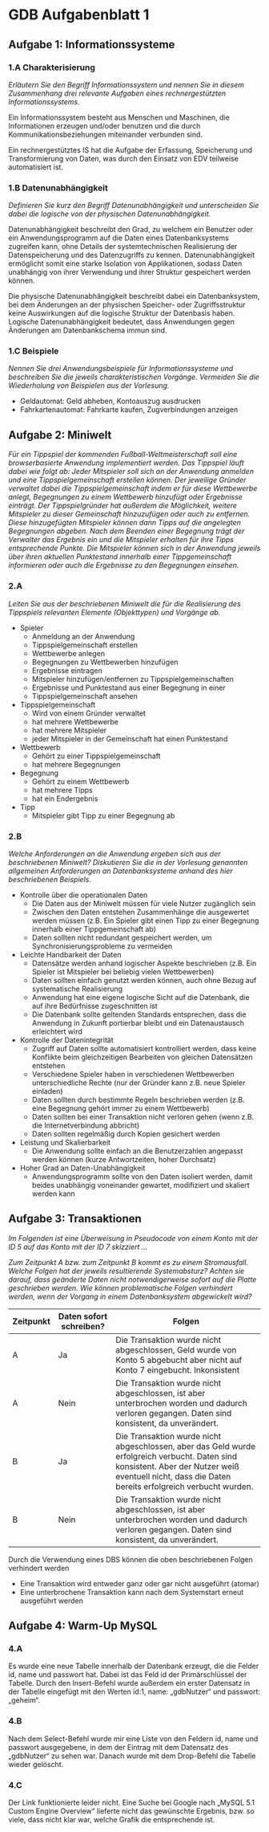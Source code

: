 # GDB Aufgabenblatt 1

## Aufgabe 1: Informationssysteme

### 1.A Charakterisierung

_Erläutern Sie den Begriff Informationssystem und nennen Sie in diesem Zusammenhang drei relevante Aufgaben eines rechnergestützten Informationssystems._

Ein Informationssystem besteht aus Menschen und Maschinen, die Informationen erzeugen und/oder benutzen und die durch Kommunikationsbeziehungen miteinander verbunden sind.

Ein rechnergestütztes IS hat die Aufgabe der Erfassung, Speicherung und Transformierung von Daten, was durch den Einsatz von EDV teilweise automatisiert ist.

### 1.B Datenunabhängigkeit

_Definieren Sie kurz den Begriff Datenunabhängigkeit und unterscheiden Sie dabei die logische von der physischen Datenunabhängigkeit._

Datenunabhängigkeit beschreibt den Grad, zu welchem ein Benutzer oder ein Anwendungsprogramm auf die Daten eines Datenbanksystems zugreifen kann, ohne Details der systemtechnischen Realisierung der Datenspeicherung und des Datenzugriffs zu kennen. Datenunabhängigkeit ermöglicht somit eine starke Isolation von Applikationen, sodass Daten unabhängig von ihrer Verwendung und ihrer Struktur gespeichert werden können.

Die physische Datenunabhängigkeit beschreibt dabei ein Datenbanksystem, bei dem Änderungen an der physischen Speicher- oder Zugriffsstruktur keine Auswirkungen auf die logische Struktur der Datenbasis haben. Logische Datenunabhängigkeit bedeutet, dass Anwendungen gegen Änderungen am Datenbankschema immun sind.

### 1.C Beispiele

_Nennen Sie drei Anwendungsbeispiele für Informationssysteme und beschreiben Sie die jeweils charakteristischen Vorgänge. Vermeiden Sie die Wiederholung von Beispielen aus der Vorlesung._

- Geldautomat: Geld abheben, Kontoauszug ausdrucken
- Fahrkartenautomat: Fahrkarte kaufen, Zugverbindungen anzeigen

## Aufgabe 2: Miniwelt

_Für ein Tippspiel der kommenden Fußball-Weltmeisterschaft soll eine browserbasierte Anwendung implementiert werden. Das Tippspiel läuft dabei wie folgt ab: Jeder Mitspieler soll sich an der Anwendung anmelden und eine Tippspielgemeinschaft erstellen können. Der jeweilige Gründer verwaltet dabei die Tippspielgemeinschaft indem er für diese Wettbewerbe anlegt, Begegnungen zu einem Wettbewerb hinzufügt oder Ergebnisse einträgt. Der Tippspielgründer hat außerdem die Möglichkeit, weitere Mitspieler zu dieser Gemeinschaft hinzuzufügen oder auch zu entfernen. Diese hinzugefügten Mitspieler können dann Tipps auf die angelegten Begegnungen abgeben. Nach dem Beenden einer Begegnung trägt der Verwalter das Ergebnis ein und die Mitspieler erhalten für ihre Tipps entsprechende Punkte. Die Mitspieler können sich in der Anwendung jeweils über ihren aktuellen Punktestand innerhalb einer Tippgemeinschaft informieren oder auch die Ergebnisse zu den Begegnungen einsehen._

### 2.A

_Leiten Sie aus der beschriebenen Miniwelt die für die Realisierung des Tippspiels relevanten Elemente (Objekttypen) und Vorgänge ab._

- Spieler
    - Anmeldung an der Anwendung
    - Tippspielgemeinschaft erstellen
    - Wettbewerbe anlegen
    - Begegnungen zu Wettbewerben hinzufügen
    - Ergebnisse eintragen
    - Mitspieler hinzufügen/entfernen zu Tippspielgemeinschaften
    - Ergebnisse und Punktestand aus einer Begegnung in einer 
    - Tippspielgemeinschaft ansehen
- Tippspielgemeinschaft
    - Wird von einem Gründer verwaltet
    - hat mehrere Wettbewerbe
    - hat mehrere Mitspieler
    - jeder Mitspieler in der Gemeinschaft hat einen Punktestand
- Wettbewerb
    - Gehört zu einer Tippspielgemeinschaft
    - hat mehrere Begegnungen
- Begegnung
    - Gehört zu einem Wettbewerb
    - hat mehrere Tipps
    - hat ein Endergebnis
- Tipp
    - Mitspieler gibt Tipp zu einer Begegnung ab

### 2.B

_Welche Anforderungen an die Anwendung ergeben sich aus der beschriebenen Miniwelt? Diskutieren Sie die in der Vorlesung genannten allgemeinen Anforderungen an Datenbanksysteme anhand des hier beschriebenen Beispiels._

- Kontrolle über die operationalen Daten
    - Die Daten aus der Miniwelt müssen für viele Nutzer zugänglich sein
    - Zwischen den Daten entstehen Zusammenhänge die ausgewertet werden müssen (z.B. Ein Spieler gibt einen Tipp zu einer Begegnung innerhalb einer Tippgemeinschaft ab)
    - Daten sollten nicht redundant gespeichert werden, um Synchronisierungsprobleme zu vermeiden
- Leichte Handbarkeit der Daten
    - Datensätze werden anhand logischer Aspekte beschrieben (z.B. Ein Spieler ist Mitspieler bei beliebig vielen Wettbewerben)
    - Daten sollten einfach genutzt werden können, auch ohne Bezug auf systematische Realisierung
    - Anwendung hat eine eigene logische Sicht auf die Datenbank, die auf ihre Bedürfnisse zugeschnitten ist
    - Die Datenbank sollte geltenden Standards entsprechen, dass die Anwendung in Zukunft portierbar bleibt und ein Datenaustausch erleichtert wird
- Kontrolle der Datenintegrität
    - Zugriff auf Daten sollte automatisiert kontrolliert werden, dass keine Konflikte beim gleichzeitigen Bearbeiten von gleichen Datensätzen entstehen
    - Verschiedene Spieler haben in verschiedenen Wettbewerben unterschiedliche Rechte (nur der Gründer kann z.B. neue Spieler einladen)
    - Daten sollten durch bestimmte Regeln beschrieben werden (z.B. eine Begegnung gehört immer zu einem Wettbewerb)
    - Daten sollten bei einer Transaktion nicht verloren gehen (wenn z.B. die Internetverbindung abbricht)
    - Daten sollten regelmäßig durch Kopien gesichert werden
- Leistung und Skalierbarkeit
    - Die Anwendung sollte einfach an die Benutzerzahlen angepasst werden können (kurze Antwortzeiten, hoher Durchsatz)
- Hoher Grad an Daten-Unabhängigkeit
    - Anwendungsprogramm sollte von den Daten isoliert werden, damit beides unabhängig voneinander gewartet, modifiziert und skaliert werden kann

## Aufgabe 3: Transaktionen

_Im Folgenden ist eine Überweisung in Pseudocode von einem Konto mit der ID 5 auf das Konto mit der ID 7 skizziert ..._

_Zum Zeitpunkt A bzw. zum Zeitpunkt B kommt es zu einem Stromausfall. Welche Folgen hat der jeweils resultierende Systemabsturz? Achten sie darauf, dass geänderte Daten nicht notwendigerweise sofort auf die Platte geschrieben werden. Wie können problematische Folgen verhindert werden, wenn der Vorgang in einem Datenbanksystem abgewickelt wird?_

Zeitpunkt | Daten sofort schreiben? | Folgen
----------|-------------------------|------------------------------------------
A         | Ja                      | Die Transaktion wurde nicht abgeschlossen, Geld wurde von Konto 5 abgebucht aber nicht auf Konto 7 eingebucht. Inkonsistent
A         | Nein                    | Die Transaktion wurde nicht abgeschlossen, ist aber unterbrochen worden und dadurch verloren gegangen. Daten sind konsistent, da unverändert.
B         | Ja                      | Die Transaktion wurde nicht abgeschlossen, aber das Geld wurde erfolgreich verbucht. Daten sind konsistent. Aber der Nutzer weiß eventuell nicht, dass die Daten bereits erfolgreich verbucht wurden. 
B         | Nein                    | Die Transaktion wurde nicht abgeschlossen, ist aber unterbrochen worden und dadurch verloren gegangen. Daten sind konsistent, da unverändert.

Durch die Verwendung eines DBS können die oben beschriebenen Folgen verhindert werden

- Eine Transaktion wird entweder ganz oder gar nicht ausgeführt (atomar)
- Eine unterbrochene Transaktion kann nach dem Systemstart erneut ausgeführt werden

## Aufgabe 4: Warm-Up MySQL

### 4.A

Es wurde eine neue Tabelle innerhalb der Datenbank erzeugt, die die Felder id, name und passwort hat. Dabei ist das Feld id der Primärschlüssel der Tabelle.
Durch den Insert-Befehl wurde außerdem ein erster Datensatz in der Tabelle eingefügt mit den Werten id:1, name: „gdbNutzer“ und passwort: „geheim“.

### 4.B

Nach dem Select-Befehl wurde mir eine Liste von den Feldern id, name und passwort ausgegebene, in dem der Eintrag mit dem Datensatz des „gdbNutzer“ zu sehen war.
Danach wurde mit dem Drop-Befehl die Tabelle wieder gelöscht.

### 4.C

Der Link funktionierte leider nicht. Eine Suche bei Google nach „MySQL 5.1 Custom Engine Overview“ lieferte nicht das gewünschte Ergebnis, bzw. so viele, dass nicht klar war, welche Grafik die entsprechende ist. 
